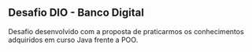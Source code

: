## Desafio DIO - Banco Digital 

Desafio desenvolvido com a proposta de praticarmos os conhecimentos adquiridos em curso Java frente a POO.  